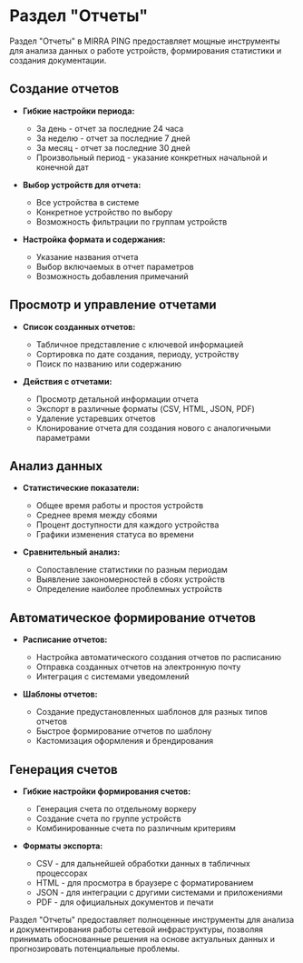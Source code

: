 # Раздел "Отчеты"

Раздел "Отчеты" в MIRRA PING предоставляет мощные инструменты для анализа данных о работе устройств, формирования статистики и создания документации.

## Создание отчетов

- **Гибкие настройки периода:**
  - За день - отчет за последние 24 часа
  - За неделю - отчет за последние 7 дней
  - За месяц - отчет за последние 30 дней
  - Произвольный период - указание конкретных начальной и конечной дат

- **Выбор устройств для отчета:**
  - Все устройства в системе
  - Конкретное устройство по выбору
  - Возможность фильтрации по группам устройств

- **Настройка формата и содержания:**
  - Указание названия отчета
  - Выбор включаемых в отчет параметров
  - Возможность добавления примечаний

## Просмотр и управление отчетами

- **Список созданных отчетов:**
  - Табличное представление с ключевой информацией
  - Сортировка по дате создания, периоду, устройству
  - Поиск по названию или содержанию

- **Действия с отчетами:**
  - Просмотр детальной информации отчета
  - Экспорт в различные форматы (CSV, HTML, JSON, PDF)
  - Удаление устаревших отчетов
  - Клонирование отчета для создания нового с аналогичными параметрами

## Анализ данных

- **Статистические показатели:**
  - Общее время работы и простоя устройств
  - Среднее время между сбоями
  - Процент доступности для каждого устройства
  - Графики изменения статуса во времени

- **Сравнительный анализ:**
  - Сопоставление статистики по разным периодам
  - Выявление закономерностей в сбоях устройств
  - Определение наиболее проблемных устройств

## Автоматическое формирование отчетов

- **Расписание отчетов:**
  - Настройка автоматического создания отчетов по расписанию
  - Отправка созданных отчетов на электронную почту
  - Интеграция с системами уведомлений

- **Шаблоны отчетов:**
  - Создание предустановленных шаблонов для разных типов отчетов
  - Быстрое формирование отчетов по шаблону
  - Кастомизация оформления и брендирования

## Генерация счетов

- **Гибкие настройки формирования счетов:**
  - Генерация счета по отдельному воркеру
  - Создание счета по группе устройств
  - Комбинированные счета по различным критериям

- **Форматы экспорта:**
  - CSV - для дальнейшей обработки данных в табличных процессорах
  - HTML - для просмотра в браузере с форматированием
  - JSON - для интеграции с другими системами и приложениями
  - PDF - для официальных документов и печати

Раздел "Отчеты" предоставляет полноценные инструменты для анализа и документирования работы сетевой инфраструктуры, позволяя принимать обоснованные решения на основе актуальных данных и прогнозировать потенциальные проблемы. 